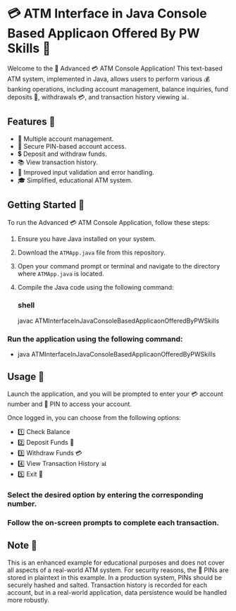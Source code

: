 # 💳 ATM Interface in Java Console Based Applicaon Offered By PW Skills 🏧
Welcome to the 🚀 Advanced 💳 ATM Console Application! This text-based ATM system, implemented in Java, allows users to perform various 💰 banking operations, including account management, balance inquiries, fund deposits 💸, withdrawals 💳, and transaction history viewing 📊.

## Features 🌟

- 💼 Multiple account management.
- 🔐 Secure PIN-based account access.
- 💲 Deposit and withdraw funds.
- 📚 View transaction history.
- 🤖 Improved input validation and error handling.
- 🎓 Simplified, educational ATM system.

## Getting Started 🚀

To run the Advanced 💳 ATM Console Application, follow these steps:

1. Ensure you have Java installed on your system.

2. Download the `ATMApp.java` file from this repository.

3. Open your command prompt or terminal and navigate to the directory where `ATMApp.java` is located.

4. Compile the Java code using the following command:
   ### shell
   javac ATMInterfaceInJavaConsoleBasedApplicaonOfferedByPWSkills

### Run the application using the following command:
- java ATMInterfaceInJavaConsoleBasedApplicaonOfferedByPWSkills

## Usage 🧾
Launch the application, and you will be prompted to enter your 💳 account number and 🔐 PIN to access your account.

Once logged in, you can choose from the following options:

- 1️⃣ Check Balance
- 2️⃣ Deposit Funds 💸
- 3️⃣ Withdraw Funds 💳
- 4️⃣ View Transaction History 📊
- 5️⃣ Exit 🚪
### Select the desired option by entering the corresponding number.

### Follow the on-screen prompts to complete each transaction.

## Note 📝
This is an enhanced example for educational purposes and does not cover all aspects of a real-world ATM system.
For security reasons, the 🔐 PINs are stored in plaintext in this example. In a production system, PINs should be securely hashed and salted.
Transaction history is recorded for each account, but in a real-world application, data persistence would be handled more robustly.
